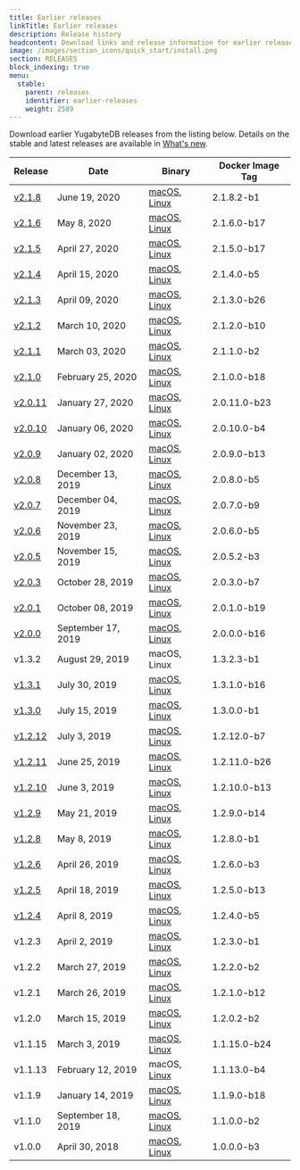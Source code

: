 ```yaml
---
title: Earlier releases
linkTitle: Earlier releases
description: Release history
headcontent: Download links and release information for earlier releases.
image: /images/section_icons/quick_start/install.png
section: RELEASES
block_indexing: true
menu:
  stable:
    parent: releases
    identifier: earlier-releases
    weight: 2589 
---
```


Download earlier YugabyteDB releases from the listing below. Details on the stable and latest releases are available
in [What's new](../whats-new/).

Release | Date | Binary | Docker Image Tag
--------|------|-------------------------------|-----------------
[v2.1.8](./v2.1.8) |June 19, 2020 | <a href="https://downloads.yugabyte.com/yugabyte-2.1.6.0-darwin.tar.gz"><i class="fab fa-apple"></i><span class="release-os">macOS</span></a>, <a href="https://downloads.yugabyte.com/yugabyte-2.1.6.0-linux.tar.gz"><i class="fab fa-linux"></i><span class="release-os">Linux</span></a> | 2.1.8.2-b1
[v2.1.6](./v2.1.6) |May 8, 2020 | <a href="https://downloads.yugabyte.com/yugabyte-2.1.6.0-darwin.tar.gz"><i class="fab fa-apple"></i><span class="release-os">macOS</span></a>, <a href="https://downloads.yugabyte.com/yugabyte-2.1.6.0-linux.tar.gz"><i class="fab fa-linux"></i><span class="release-os">Linux</span></a> | 2.1.6.0-b17
[v2.1.5](./v2.1.5) |April 27, 2020 | <a href="https://downloads.yugabyte.com/yugabyte-2.1.5.0-darwin.tar.gz"><i class="fab fa-apple"></i><span class="release-os">macOS</span></a>, <a href="https://downloads.yugabyte.com/yugabyte-2.1.5.0-linux.tar.gz"><i class="fab fa-linux"></i><span class="release-os">Linux</span></a> | 2.1.5.0-b17
[v2.1.4](./v2.1.4) |April 15, 2020 | <a href="https://downloads.yugabyte.com/yugabyte-2.1.4.0-darwin.tar.gz"><i class="fab fa-apple"></i><span class="release-os">macOS</span></a>, <a href="https://downloads.yugabyte.com/yugabyte-2.1.4.0-linux.tar.gz"><i class="fab fa-linux"></i><span class="release-os">Linux</span></a> | 2.1.4.0-b5
[v2.1.3](./v2.1.3) |April 09, 2020 | <a href="https://downloads.yugabyte.com/yugabyte-2.1.3.0-darwin.tar.gz"><i class="fab fa-apple"></i><span class="release-os">macOS</span></a>, <a href="https://downloads.yugabyte.com/yugabyte-2.1.3.0-linux.tar.gz"><i class="fab fa-linux"></i><span class="release-os">Linux</span></a> | 2.1.3.0-b26
[v2.1.2](./v2.1.2) |March 10, 2020 | <a href="https://downloads.yugabyte.com/yugabyte-2.1.2.0-darwin.tar.gz"><i class="fab fa-apple"></i><span class="release-os">macOS</span></a>, <a href="https://downloads.yugabyte.com/yugabyte-2.1.2.0-linux.tar.gz"><i class="fab fa-linux"></i><span class="release-os">Linux</span></a> | 2.1.2.0-b10
[v2.1.1](./v2.1.1) |March 03, 2020 | <a href="https://downloads.yugabyte.com/yugabyte-2.1.1.0-darwin.tar.gz"><i class="fab fa-apple"></i><span class="release-os">macOS</span></a>, <a href="https://downloads.yugabyte.com/yugabyte-2.1.1.0-linux.tar.gz"><i class="fab fa-linux"></i><span class="release-os">Linux</span></a> | 2.1.1.0-b2
[v2.1.0](./v2.1.0) | February 25, 2020 | <a href="https://downloads.yugabyte.com/yugabyte-2.1.0.0-darwin.tar.gz"><i class="fab fa-apple"></i><span class="release-os">macOS</span></a>, <a href="https://downloads.yugabyte.com/yugabyte-2.1.0.0-linux.tar.gz"><i class="fab fa-linux"></i><span class="release-os">Linux</span></a> | 2.1.0.0-b18
[v2.0.11](./v2.0.11) | January 27, 2020 | <a href="https://downloads.yugabyte.com/yugabyte-2.0.11.0-darwin.tar.gz"><i class="fab fa-apple"></i><span class="release-os">macOS</span></a>, <a href="https://downloads.yugabyte.com/yugabyte-2.0.11.0-linux.tar.gz"><i class="fab fa-linux"></i><span class="release-os">Linux</span></a> | 2.0.11.0-b23
[v2.0.10](./v2.0.10) | January 06, 2020 | <a href="https://downloads.yugabyte.com/yugabyte-2.0.10.0-darwin.tar.gz"><i class="fab fa-apple"></i><span class="release-os">macOS</span></a>, <a href="https://downloads.yugabyte.com/yugabyte-2.0.10.0-linux.tar.gz"><i class="fab fa-linux"></i><span class="release-os">Linux</span></a> | 2.0.10.0-b4
[v2.0.9](./v2.0.9) | January 02, 2020 | <a href="https://downloads.yugabyte.com/yugabyte-2.0.9.0-darwin.tar.gz"><i class="fab fa-apple"></i><span class="release-os">macOS</span></a>, <a href="https://downloads.yugabyte.com/yugabyte-2.0.9.0-linux.tar.gz"><i class="fab fa-linux"></i><span class="release-os">Linux</span></a> | 2.0.9.0-b13
[v2.0.8](./v2.0.8) | December 13, 2019 | <a href="https://downloads.yugabyte.com/yugabyte-2.0.8.0-darwin.tar.gz"><i class="fab fa-apple"></i><span class="release-os">macOS</span></a>, <a href="https://downloads.yugabyte.com/yugabyte-2.0.8.0-linux.tar.gz"><i class="fab fa-linux"></i><span class="release-os">Linux</span></a> | 2.0.8.0-b5
[v2.0.7](./v2.0.7) | December 04, 2019 | <a href="https://downloads.yugabyte.com/yugabyte-2.0.7.0-darwin.tar.gz"><i class="fab fa-apple"></i><span class="release-os">macOS</span></a>, <a href="https://downloads.yugabyte.com/yugabyte-2.0.7.0-linux.tar.gz"><i class="fab fa-linux"></i><span class="release-os">Linux</span></a> | 2.0.7.0-b9
[v2.0.6](./v2.0.6) | November 23, 2019 | <a href="https://downloads.yugabyte.com/yugabyte-2.0.6.0-darwin.tar.gz"><i class="fab fa-apple"></i><span class="release-os">macOS</span></a>, <a href="https://downloads.yugabyte.com/yugabyte-2.0.6.0-linux.tar.gz"><i class="fab fa-linux"></i><span class="release-os">Linux</span></a> | 2.0.6.0-b5
[v2.0.5](./v2.0.5) | November 15, 2019 | <a href="https://downloads.yugabyte.com/yugabyte-2.0.5.2-darwin.tar.gz"><i class="fab fa-apple"></i><span class="release-os">macOS</span></a>, <a href="https://downloads.yugabyte.com/yugabyte-2.0.5.2-linux.tar.gz"><i class="fab fa-linux"></i><span class="release-os">Linux</span></a> | 2.0.5.2-b3
[v2.0.3](./v2.0.3) | October 28, 2019 | <a href="https://downloads.yugabyte.com/yugabyte-2.0.3.0-darwin.tar.gz"><i class="fab fa-apple"></i><span class="release-os">macOS</span></a>, <a href="https://downloads.yugabyte.com/yugabyte-2.0.3.0-linux.tar.gz"><i class="fab fa-linux"></i><span class="release-os">Linux</span></a> | 2.0.3.0-b7
[v2.0.1](./v2.0.1) | October 08, 2019 | <a href="https://downloads.yugabyte.com/yugabyte-2.0.1.0-darwin.tar.gz"><i class="fab fa-apple"></i><span class="release-os">macOS</span></a>, <a href="https://downloads.yugabyte.com/yugabyte-2.0.1.0-linux.tar.gz"><i class="fab fa-linux"></i><span class="release-os">Linux</span></a> | 2.0.1.0-b19
[v2.0.0](./v2.0.0) | September 17, 2019 | <a href="https://downloads.yugabyte.com/yugabyte-2.0.0.0-darwin.tar.gz"><i class="fab fa-apple"></i><span class="release-os">macOS</span></a>, <a href="https://downloads.yugabyte.com/yugabyte-2.0.0.0-linux.tar.gz"><i class="fab fa-linux"></i><span class="release-os">Linux</span></a> | 2.0.0.0-b16
v1.3.2  | August 29, 2019 | <i class="fab fa-apple"></i><span class="release-os">macOS</span>, <i class="fab fa-linux"></i><span class="release-os">Linux</span> | 1.3.2.3-b1
[v1.3.1](./v1.3.1) | July 30, 2019 | <a href="https://downloads.yugabyte.com/yugabyte-1.3.1.0-darwin.tar.gz"><i class="fab fa-apple"></i><span class="release-os">macOS</span></a>, <a href="https://downloads.yugabyte.com/yugabyte-1.3.1.0-linux.tar.gz"><i class="fab fa-linux"></i><span class="release-os">Linux</span></a> | 1.3.1.0-b16
[v1.3.0](./v1.3.0) | July 15, 2019 | <a href="https://downloads.yugabyte.com/yugabyte-1.3.0.0-darwin.tar.gz"><i class="fab fa-apple"></i><span class="release-os">macOS</span></a>, <a href="https://downloads.yugabyte.com/yugabyte-1.3.0.0-linux.tar.gz"><i class="fab fa-linux"></i><span class="release-os">Linux</span></a> | 1.3.0.0-b1
[v1.2.12](./v1.2.12) | July 3, 2019 | <a href="https://downloads.yugabyte.com/yugabyte-ce-1.2.12.0-darwin.tar.gz"><i class="fab fa-apple"></i><span class="release-os">macOS</span></a>, <a href="https://downloads.yugabyte.com/yugabyte-ce-1.2.12.0-linux.tar.gz"><i class="fab fa-linux"></i><span class="release-os">Linux</span></a> | 1.2.12.0-b7
[v1.2.11](./v1.2.11) | June 25, 2019 | <a href="https://downloads.yugabyte.com/yugabyte-ce-1.2.11.0-darwin.tar.gz"><i class="fab fa-apple"></i><span class="release-os">macOS</span></a>, <a href="https://downloads.yugabyte.com/yugabyte-ce-1.2.11.0-linux.tar.gz"><i class="fab fa-linux"></i><span class="release-os">Linux</span></a> | 1.2.11.0-b26
[v1.2.10](./v1.2.10) | June 3, 2019 | <a href="https://downloads.yugabyte.com/yugabyte-ce-1.2.10.0-darwin.tar.gz"><i class="fab fa-apple"></i><span class="release-os">macOS</span></a>, <a href="https://downloads.yugabyte.com/yugabyte-ce-1.2.10.0-linux.tar.gz"><i class="fab fa-linux"></i><span class="release-os">Linux</span></a> | 1.2.10.0-b13
[v1.2.9](./v1.2.9) | May 21, 2019 | <a href="https://downloads.yugabyte.com/yugabyte-ce-1.2.9.0-darwin.tar.gz"><i class="fab fa-apple"></i><span class="release-os">macOS</span></a>, <a href="https://downloads.yugabyte.com/yugabyte-ce-1.2.9.0-linux.tar.gz"><i class="fab fa-linux"></i><span class="release-os">Linux</span></a> | 1.2.9.0-b14
[v1.2.8](./v1.2.8) | May 8, 2019 | <a href="https://downloads.yugabyte.com/yugabyte-ce-1.2.8.0-darwin.tar.gz"><i class="fab fa-apple"></i><span class="release-os">macOS</span></a>, <a href="https://downloads.yugabyte.com/yugabyte-ce-1.2.8.0-linux.tar.gz"><i class="fab fa-linux"></i><span class="release-os">Linux</span></a> | 1.2.8.0-b1
[v1.2.6](./v1.2.6) | April 26, 2019 | <a href="https://downloads.yugabyte.com/yugabyte-ce-1.2.6.0-darwin.tar.gz"><i class="fab fa-apple"></i><span class="release-os">macOS</span></a>, <a href="https://downloads.yugabyte.com/yugabyte-ce-1.2.6.0-linux.tar.gz"><i class="fab fa-linux"></i><span class="release-os">Linux</span></a> | 1.2.6.0-b3
[v1.2.5](./v1.2.5) | April 18, 2019 | <a href="https://downloads.yugabyte.com/yugabyte-ce-1.2.5.0-darwin.tar.gz"><i class="fab fa-apple"></i><span class="release-os">macOS</span></a>, <a href="https://downloads.yugabyte.com/yugabyte-ce-1.2.5.0-linux.tar.gz"><i class="fab fa-linux"></i><span class="release-os">Linux</span></a> | 1.2.5.0-b13
[v1.2.4](./v1.2.4) | April 8, 2019 | <a href="https://downloads.yugabyte.com/yugabyte-ce-1.2.4.0-darwin.tar.gz"><i class="fab fa-apple"></i><span class="release-os">macOS</span></a>, <a href="https://downloads.yugabyte.com/yugabyte-ce-1.2.4.0-linux.tar.gz"><i class="fab fa-linux"></i><span class="release-os">Linux</span></a> | 1.2.4.0-b5
v1.2.3 | April 2, 2019 | <a href="https://downloads.yugabyte.com/yugabyte-ce-1.2.3.0-darwin.tar.gz"><i class="fab fa-apple"></i><span class="release-os">macOS</span></a>, <a href="https://downloads.yugabyte.com/yugabyte-ce-1.2.3.0-linux.tar.gz"><i class="fab fa-linux"></i><span class="release-os">Linux</span></a> | 1.2.3.0-b1
v1.2.2 | March 27, 2019 | <a href="https://downloads.yugabyte.com/yugabyte-ce-1.2.2.0-darwin.tar.gz"><i class="fab fa-apple"></i><span class="release-os">macOS</span></a>, <a href="https://downloads.yugabyte.com/yugabyte-ce-1.2.2.0-linux.tar.gz"><i class="fab fa-linux"></i><span class="release-os">Linux</span></a> | 1.2.2.0-b2
v1.2.1 | March 26, 2019 | <a href="https://downloads.yugabyte.com/yugabyte-ce-1.2.1.0-darwin.tar.gz"><i class="fab fa-apple"></i><span class="release-os">macOS</span></a>, <a href="https://downloads.yugabyte.com/yugabyte-ce-1.2.1.0-linux.tar.gz"><i class="fab fa-linux"></i><span class="release-os">Linux</span></a> | 1.2.1.0-b12
v1.2.0 | March 15, 2019 | <a href="https://downloads.yugabyte.com/yugabyte-ce-1.2.0.2-darwin.tar.gz"><i class="fab fa-apple"></i><span class="release-os">macOS</span></a>, <a href="https://downloads.yugabyte.com/yugabyte-ce-1.2.0.2-linux.tar.gz"><i class="fab fa-linux"></i><span class="release-os">Linux</span></a> | 1.2.0.2-b2
v1.1.15 | March 3, 2019 | <a href="https://downloads.yugabyte.com/yugabyte-ce-1.1.15.0-darwin.tar.gz"><i class="fab fa-apple"></i><span class="release-os">macOS</span></a>, <a href="https://downloads.yugabyte.com/yugabyte-ce-1.1.15.0-linux.tar.gz"><i class="fab fa-linux"></i><span class="release-os">Linux</span></a> | 1.1.15.0-b24
v1.1.13 | February 12, 2019 | <i class="fab fa-apple"></i><span class="release-os">macOS</span>, <a href="https://downloads.yugabyte.com/yugabyte-ce-1.1.13.0-linux.tar.gz"><i class="fab fa-linux"></i><span class="release-os">Linux</span></a> | 1.1.13.0-b4
v1.1.9 | January 14, 2019 | <a href="https://downloads.yugabyte.com/yugabyte-ce-1.1.9.0-darwin.tar.gz"><i class="fab fa-apple"></i><span class="release-os">macOS</span></a>, <a href="https://downloads.yugabyte.com/yugabyte-ce-1.1.9.0-linux.tar.gz"><i class="fab fa-linux"></i><span class="release-os">Linux</span></a> | 1.1.9.0-b18
v1.1.0 | September 18, 2019 | <a href="https://downloads.yugabyte.com/yugabyte-ce-1.1.0.0-darwin.tar.gz"><i class="fab fa-apple"></i><span class="release-os">macOS</span></a>, <a href="https://downloads.yugabyte.com/yugabyte-ce-1.1.0.0-linux.tar.gz"><i class="fab fa-linux"></i><span class="release-os">Linux</span></a> | 1.1.0.0-b2
v1.0.0 | April 30, 2018 | <a href="https://downloads.yugabyte.com/yugabyte-ce-1.0.0.0-darwin.tar.gz"><i class="fab fa-apple"></i><span class="release-os">macOS</span></a>, <a href="https://downloads.yugabyte.com/yugabyte-ce-1.0.0.0-linux.tar.gz"><i class="fab fa-linux"></i><span class="release-os">Linux</span></a> | 1.0.0.0-b3
